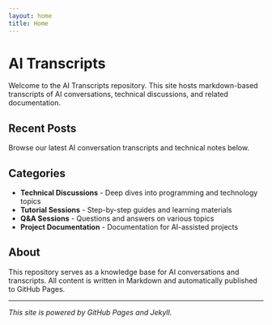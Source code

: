 ```yaml
---
layout: home
title: Home
---
```


# AI Transcripts

Welcome to the AI Transcripts repository. This site hosts markdown-based transcripts of AI conversations, technical discussions, and related documentation.

## Recent Posts

Browse our latest AI conversation transcripts and technical notes below.

## Categories

- **Technical Discussions** - Deep dives into programming and technology topics
- **Tutorial Sessions** - Step-by-step guides and learning materials  
- **Q&A Sessions** - Questions and answers on various topics
- **Project Documentation** - Documentation for AI-assisted projects

## About

This repository serves as a knowledge base for AI conversations and transcripts. All content is written in Markdown and automatically published to GitHub Pages.

---

*This site is powered by GitHub Pages and Jekyll.*